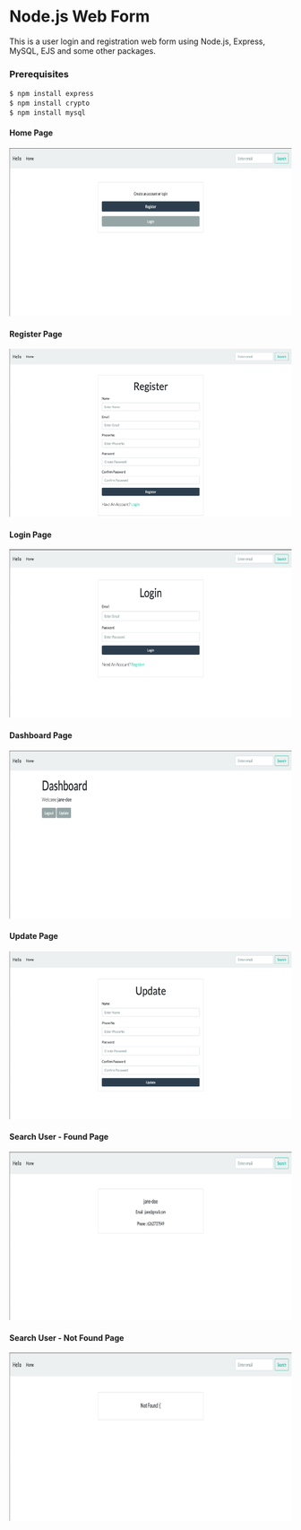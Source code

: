 # Node.js Web Form
This is a user login and registration web form using Node.js, Express, MySQL, EJS and some other packages.

### Prerequisites

```sh
$ npm install express
$ npm install crypto
$ npm install mysql
```






#### Home Page
<p align="center">
  <img width="760" height="300" src="https://github.com/ithink20/Node-js-project/blob/master/Screenshots/Home.png">
</p>

#### Register Page
<p align="center">
  <img width="760" height="300" src="https://github.com/ithink20/Node-js-project/blob/master/Screenshots/Register.png">
</p>

#### Login Page
<p align="center">
  <img width="760" height="300" src="https://github.com/ithink20/Node-js-project/blob/master/Screenshots/Login.png">
</p>

#### Dashboard Page
<p align="center">
  <img width="760" height="300" src="https://github.com/ithink20/Node-js-project/blob/master/Screenshots/Dashboard.png">
</p>


#### Update Page
<p align="center">
  <img width="760" height="300" src="https://github.com/ithink20/Node-js-project/blob/master/Screenshots/update.png">
</p>

#### Search User - Found Page
<p align="center">
  <img width="760" height="300" src="https://github.com/ithink20/Node-js-project/blob/master/Screenshots/User.png">
</p>

#### Search User - Not Found Page
<p align="center">
  <img width="760" height="300" src="https://github.com/ithink20/Node-js-project/blob/master/Screenshots/user_notfound.png">
</p>


